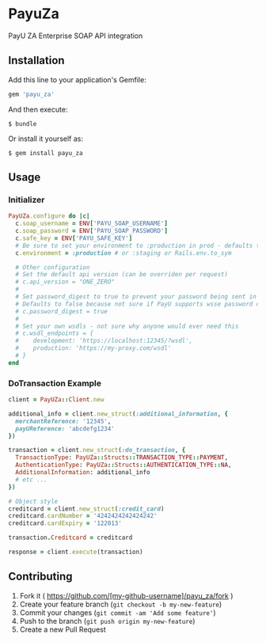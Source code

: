# PayuZa

PayU ZA Enterprise SOAP API integration

## Installation

Add this line to your application's Gemfile:

```ruby
gem 'payu_za'
```

And then execute:

    $ bundle

Or install it yourself as:

    $ gem install payu_za

## Usage

### Initializer

```ruby
PayUZa.configure do |c|
  c.soap_username = ENV['PAYU_SOAP_USERNAME']
  c.soap_password = ENV['PAYU_SOAP_PASSWORD']
  c.safe_key = ENV['PAYU_SAFE_KEY']
  # Be sure to set your environment to :production in prod - defaults to :staging
  c.environment = :production # or :staging or Rails.env.to_sym

  # Other configuration
  # Set the default api version (can be overriden per request)
  # c.api_version = "ONE_ZERO"
  #
  # Set password_digest to true to prevent your password being sent in clear text
  # Defaults to false because not sure if PayU supports wsse password digest
  # c.password_digest = true
  #
  # Set your own wsdls - not sure why anyone would ever need this
  # c.wsdl_endpoints = {
  #    development: 'https://localhost:12345/?wsdl',
  #    production: 'https://my-proxy.com/wsdl'
  # }
end
```

### DoTransaction Example

```ruby
client = PayUZa::Client.new

additional_info = client.new_struct(:additional_information, {
  merchantReference: '12345',
  payUReference: 'abcdefg1234'
})

transaction = client.new_struct(:do_transaction, {
  TransactionType: PayUZa::Structs::TRANSACTION_TYPE::PAYMENT,
  AuthenticationType: PayUZa::Structs::AUTHENTICATION_TYPE::NA,
  AdditionalInformation: additional_info
  # etc ...
})

# Object style
creditcard = client.new_struct(:credit_card)
creditcard.cardNumber = '4242424242424242'
creditcard.cardExpiry = '122013'

transaction.Creditcard = creditcard

response = client.execute(transaction)

```

## Contributing

1. Fork it ( https://github.com/[my-github-username]/payu_za/fork )
2. Create your feature branch (`git checkout -b my-new-feature`)
3. Commit your changes (`git commit -am 'Add some feature'`)
4. Push to the branch (`git push origin my-new-feature`)
5. Create a new Pull Request
